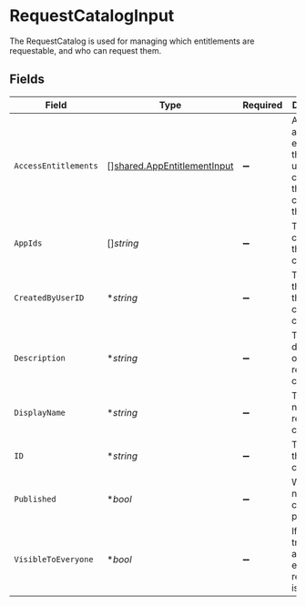# RequestCatalogInput

The RequestCatalog is used for managing which entitlements are requestable, and who can request them.


## Fields

| Field                                                                                      | Type                                                                                       | Required                                                                                   | Description                                                                                |
| ------------------------------------------------------------------------------------------ | ------------------------------------------------------------------------------------------ | ------------------------------------------------------------------------------------------ | ------------------------------------------------------------------------------------------ |
| `AccessEntitlements`                                                                       | [][shared.AppEntitlementInput](../../../pkg/models/shared/appentitlementinput.md)          | :heavy_minus_sign:                                                                         | An array of app entitlements that, if the user has, can view the contents of this catalog. |
| `AppIds`                                                                                   | []*string*                                                                                 | :heavy_minus_sign:                                                                         | The Apps contained in this request catalog.                                                |
| `CreatedByUserID`                                                                          | **string*                                                                                  | :heavy_minus_sign:                                                                         | The id of the user this request catalog was created by.                                    |
| `Description`                                                                              | **string*                                                                                  | :heavy_minus_sign:                                                                         | The description of the request catalog.                                                    |
| `DisplayName`                                                                              | **string*                                                                                  | :heavy_minus_sign:                                                                         | The display name of the request catalog.                                                   |
| `ID`                                                                                       | **string*                                                                                  | :heavy_minus_sign:                                                                         | The id of the request catalog.                                                             |
| `Published`                                                                                | **bool*                                                                                    | :heavy_minus_sign:                                                                         | Whether or not this catalog is published.                                                  |
| `VisibleToEveryone`                                                                        | **bool*                                                                                    | :heavy_minus_sign:                                                                         | If this is true, the access entitlement requirement is ignored.                            |